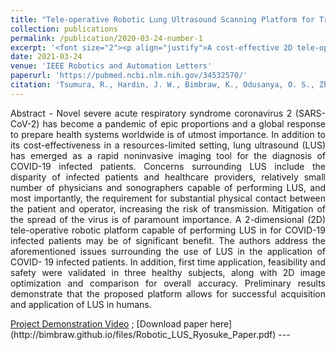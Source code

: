 ```yaml
---
title: "Tele-operative Robotic Lung Ultrasound Scanning Platform for Triage of COVID-19 Patients"
collection: publications
permalink: /publication/2020-03-24-number-1
excerpt: '<font size="2"><p align="justify">A cost-effective 2D tele-operative robotic platform for lung ultrasound (LUS), addressing COVID-19 diagnosis challenges and minimizing physical contact. The framework's key contribution is enhancing LUS accessibility and safety, proving successful application in humans, with my primary role being the development of the ultrasound data acquisition software.</p>'
date: 2021-03-24
venue: 'IEEE Robotics and Automation Letters'
paperurl: 'https://pubmed.ncbi.nlm.nih.gov/34532570/'
citation: 'Tsumura, R., Hardin, J. W., Bimbraw, K., Odusanya, O. S., Zheng, Y., Hill, J. C., Hoffmann, B., Soboyejo, W., Zhang, H. (2021). &quot;Tele-Operative Low-Cost Robotic Lung Ultrasound Scanning Platform for Triage of COVID-19 Patients.&quot; In: <i>IEEE Robotics and Automation Letters, 6</i>(3), 4664-4671.'
---
```

<p align="justify">Abstract - Novel severe acute respiratory syndrome coronavirus 2 (SARS-CoV-2) has become a pandemic of epic proportions and a global response to prepare health systems worldwide is of utmost importance. In addition to its cost-effectiveness in a resources-limited setting, lung ultrasound (LUS) has emerged as a rapid noninvasive imaging tool for the diagnosis of COVID-19 infected patients. Concerns surrounding LUS include the disparity of infected patients and healthcare providers, relatively small number of physicians and sonographers capable of performing LUS, and most importantly, the requirement for substantial physical contact between the patient and operator, increasing the risk of transmission. Mitigation of the spread of the virus is of paramount importance. A 2-dimensional (2D) tele-operative robotic platform capable of performing LUS in for COVID-19 infected patients may be of significant benefit. The authors address the aforementioned issues surrounding the use of LUS in the application of COVID- 19 infected patients. In addition, first time application, feasibility and safety were validated in three healthy subjects, along with 2D image optimization and comparison for overall accuracy. Preliminary results demonstrate that the proposed platform allows for successful acquisition and application of LUS in humans.</p>
<a href="https://www.youtube.com/watch?v=_Zr0HbDOzEc">Project Demonstration Video</a> ; [Download paper here](http://bimbraw.github.io/files/Robotic_LUS_Ryosuke_Paper.pdf)
---